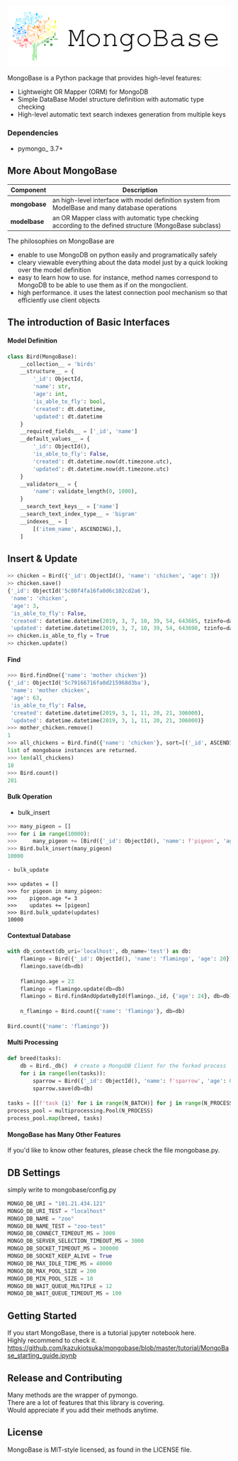 ![MongoBase Logo](https://github.com/kazukiotsuka/mongobase/blob/master/docs/source/img/mongobase.png)


MongoBase is a Python package that provides high-level features:
- Lightweight OR Mapper (ORM) for MongoDB
- Simple DataBase Model structure definition with automatic type checking
- High-level automatic text search indexes generation from multiple keys

### Dependencies
- pymongo_ 3.7+

More About MongoBase
-------------------------

| Component | Description |
| ---- | --- |
|**mongobase** | an high-level interface with model definition system from ModelBase and many database operations|
|**modelbase** | an OR Mapper class with automatic type checking according to the defined structure (MongoBase subclass)|

The philosophies on MongoBase are
- enable to use MongoDB on python easily and programatically safely
- cleary viewable everything about the data model just by a quick looking over the model definition
- easy to learn how to use. for instance, method names correspond to MongoDB to be able to use them as if on the mongoclient.
- high performance. it uses the latest connection pool mechanism so that efficiently use client objects




The introduction of Basic Interfaces
---------------------------

#### Model Definition

```python
class Bird(MongoBase):
    __collection__ = 'birds'
    __structure__ = {
        '_id': ObjectId,
        'name': str,
        'age': int,
        'is_able_to_fly': bool,
        'created': dt.datetime,
        'updated': dt.datetime
    }
    __required_fields__ = ['_id', 'name']
    __default_values__ = {
        '_id': ObjectId(),
        'is_able_to_fly': False,
        'created': dt.datetime.now(dt.timezone.utc),
        'updated': dt.datetime.now(dt.timezone.utc)
    }
    __validators__ = {
        'name': validate_length(0, 1000),
    }
    __search_text_keys__ = ['name'] 
    __search_text_index_type__ = 'bigram'
    __indexes__ = [
        [('item_name', ASCENDING),],
    ]
```

Insert & Update
---------------------------
```python
>> chicken = Bird({'_id': ObjectId(), 'name': 'chicken', 'age': 3})
>> chicken.save()
{'_id': ObjectId('5c80f4fa16fa0d6c102cd2a6'),
 'name': 'chicken',
 'age': 3,
 'is_able_to_fly': False,
 'created': datetime.datetime(2019, 3, 7, 10, 39, 54, 643685, tzinfo=datetime.timezone.utc),
 'updated': datetime.datetime(2019, 3, 7, 10, 39, 54, 643690, tzinfo=datetime.timezone.utc)}
>> chicken.is_able_to_fly = True
>> chicken.update()
```

#### Find
```python
>>> Bird.findOne({'name': 'mother chicken'})
{'_id': ObjectId('5c79166716fa0d215968d3ba'),
 'name': 'mother chicken',
 'age': 63,
 'is_able_to_fly': False,
 'created': datetime.datetime(2019, 3, 1, 11, 20, 21, 306000),
 'updated': datetime.datetime(2019, 3, 1, 11, 20, 21, 306000)}
>>> mother_chicken.remove()
1
>>> all_chickens = Bird.find({'name': 'chicken'}, sort=[('_id', ASCENDING)])
list of mongobase instances are returned.
>>> len(all_chickens)
18
>>> Bird.count()
201
```

#### Bulk Operation

- bulk_insert
```python
>>> many_pigeon = []
>>> for i in range(10000):
>>>     many_pigeon += [Bird({'_id': ObjectId(), 'name': f'pigeon', 'age': i})]
>>> Bird.bulk_insert(many_pigeon)
10000
```

```
- bulk_update

>>> updates = []
>>> for pigeon in many_pigeon:
>>>    pigeon.age *= 3
>>>    updates += [pigeon]
>>> Bird.bulk_update(updates)
10000
```




#### Contextual Database

```python
with db_context(db_uri='localhost', db_name='test') as db:
    flamingo = Bird({'_id': ObjectId(), 'name': 'flamingo', 'age': 20})
    flamingo.save(db=db)
    
    flamingo.age = 23
    flamingo = flamingo.update(db=db)
    flamingo = Bird.findAndUpdateById(flamingo._id, {'age': 24}, db=db)
    
    n_flamingo = Bird.count({'name': 'flamingo'}, db=db)

Bird.count({'name': 'flamingo'})

```

#### Multi Processing
```python
def breed(tasks):
    db = Bird._db()  # create a MongoDB Client for the forked process
    for i in range(len(tasks)):
        sparrow = Bird({'_id': ObjectId(), 'name': f'sparrow', 'age': 0})
        sparrow.save(db=db)
        
tasks = [[f'task {i}' for i in range(N_BATCH)] for j in range(N_PROCESS)
process_pool = multiprocessing.Pool(N_PROCESS)
process_pool.map(breed, tasks)
```


#### MongoBase has Many Other Features
If you'd like to know other features, please check the file mongobase.py.

DB Settings
---------------------------
simply write to mongobase/config.py
```python
MONGO_DB_URI = "101.21.434.121"
MONGO_DB_URI_TEST = "localhost"
MONGO_DB_NAME = "zoo"
MONGO_DB_NAME_TEST = "zoo-test"
MONGO_DB_CONNECT_TIMEOUT_MS = 3000
MONGO_DB_SERVER_SELECTION_TIMEOUT_MS = 3000
MONGO_DB_SOCKET_TIMEOUT_MS = 300000
MONGO_DB_SOCKET_KEEP_ALIVE = True
MONGO_DB_MAX_IDLE_TIME_MS = 40000
MONGO_DB_MAX_POOL_SIZE = 200
MONGO_DB_MIN_POOL_SIZE = 10
MONGO_DB_WAIT_QUEUE_MULTIPLE = 12
MONGO_DB_WAIT_QUEUE_TIMEOUT_MS = 100
```


Getting Started
------------------
If you start MongoBase, there is a tutorial jupyter notebook here.  
Highly recommend to check it.
https://github.com/kazukiotsuka/mongobase/blob/master/tutorial/MongoBase_starting_guide.ipynb


Release and Contributing
---------------------------
Many methods are the wrapper of pymongo.  
There are a lot of features that this library is covering.  
Would appreciate if you add their methods anytime.


License
--------------------
MongoBase is MIT-style licensed, as found in the LICENSE file.